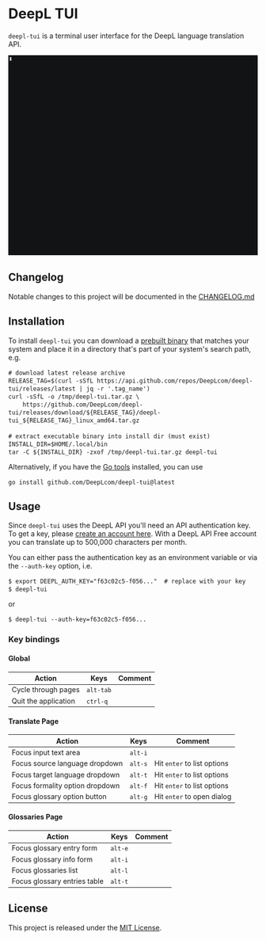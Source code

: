 # DeepL TUI

`deepl-tui` is a terminal user interface for the DeepL language translation API.

![](./assets/demo/demo.gif)

## Changelog

Notable changes to this project will be documented in the [CHANGELOG.md](./CHANGELOG.md)

## Installation

To install `deepl-tui` you can download a [prebuilt binary][prebuilt-binaries]
that matches your system and place it in a directory that's part of your
system's search path, e.g.
```shell
# download latest release archive
RELEASE_TAG=$(curl -sSfL https://api.github.com/repos/DeepLcom/deepl-tui/releases/latest | jq -r '.tag_name')
curl -sSfL -o /tmp/deepl-tui.tar.gz \
    https://github.com/DeepLcom/deepl-tui/releases/download/${RELEASE_TAG}/deepl-tui_${RELEASE_TAG}_linux_amd64.tar.gz

# extract executable binary into install dir (must exist)
INSTALL_DIR=$HOME/.local/bin
tar -C ${INSTALL_DIR} -zxof /tmp/deepl-tui.tar.gz deepl-tui
```

Alternatively, if you have the [Go tools][go-install] installed, you can use
```shell
go install github.com/DeepLcom/deepl-tui@latest
```

## Usage

Since `deepl-tui` uses the DeepL API you'll need an API authentication key.
To get a key, please [create an account here][create-account]. With a DeepL API 
Free account you can translate up to 500,000 characters per month.

You can either pass the authentication key as an environment variable or via
the `--auth-key` option, i.e.
```shell
$ export DEEPL_AUTH_KEY="f63c02c5-f056..."  # replace with your key
$ deepl-tui
```
or
```shell
$ deepl-tui --auth-key=f63c02c5-f056...
```

### Key bindings

#### Global

| Action               | Keys      | Comment |
| ---                  | ---       | ---     |
| Cycle through pages  | `alt-tab` |         |
| Quit the application | `ctrl-q`  |         |

#### Translate Page

| Action                          | Keys    | Comment                     |
| ---                             | ---     | ---                         |
| Focus input text area           | `alt-i` |                             |
| Focus source language dropdown  | `alt-s` | Hit `enter` to list options |
| Focus target language dropdown  | `alt-t` | Hit `enter` to list options |
| Focus formality option dropdown | `alt-f` | Hit `enter` to list options |
| Focus glossary option button    | `alt-g` | Hit `enter` to open dialog  |

#### Glossaries Page

| Action                       | Keys    | Comment |
| ---                          | ---     | ---     |
| Focus glossary entry form    | `alt-e` |         |
| Focus glossary info form     | `alt-i` |         |
| Focus glossaries list        | `alt-l` |         |
| Focus glossary entries table | `alt-t` |         |

## License

This project is released under the [MIT License](./LICENSE).

<!-- Links -->
[prebuilt-binaries]: https://github.com/DeepLcom/deepl-tui/releases/latest
[go-install]: https://go.dev/doc/install
[create-account]: https://www.deepl.com/pro#developer
